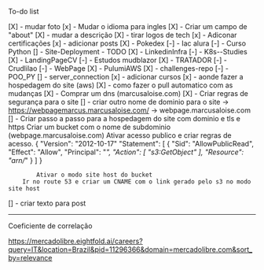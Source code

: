 To-do list

[X] - mudar foto
[x] - Mudar o idioma para ingles
[X] - Criar um campo de "about"
[X] - mudar a descrição
[X] - tirar logos de tech
[x] - Adiconar certificações
[x] - adicionar posts
    [X] - Pokedex 
    [-] - Iac alura
    [-] - Curso Python
    [] - Site-Deployment - TODO
    [X] - LinkedinInfra
    [-] - K8s--Studies
    [X] - LandingPageCV
    [-] - Estudos mudblazor
    [X] - TRATADOR
    [-] - Crudlilao
    [-] - WebPage
    [X] - PulumiAWS
    [X] - challenges-repo
    [-] - POO_PY
    [] - server_connection 
[x] - adicionar cursos
[x] - aonde fazer a hospedagem do site (aws)
[X] - como fazer o pull automatico com as mudanças
[X] - Comprar um dns (marcusaloise.com)
[X] - Criar regras de segurança para o site
[] - criar outro nome de dominio para o site -> https://webpagemarcus.marcusaloise.com/ -> webpage.marcusaloise.com
[] - Criar passo a passo para a hospedagem do site com dominio e tls e https
        Criar um bucket com o nome de subdominio (webpage.marcusaloise.com)
            Ativar acesso publico e criar regras de acesso.
            {
                "Version": "2012-10-17"
                "Statement": [
                    {
                        "Sid": "AllowPublicRead",
                        "Effect": "Allow",
                        "Principal": "*",
                        "Action": [
                            "s3:GetObject"
                        ],
                        "Resource": "arn/*"
                    }
                ]
            }

            Ativar o modo site host do bucket
        Ir no route 53 e criar um CNAME com o link gerado pelo s3 no modo site host
[] - criar texto para post


-------

Coeficiente de correlação



https://mercadolibre.eightfold.ai/careers?query=IT&location=Brazil&pid=11296366&domain=mercadolibre.com&sort_by=relevance